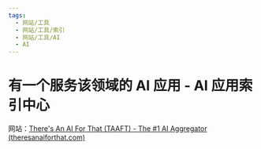 ```yaml
---
tags:
  - 网站/工具
  - 网站/工具/索引
  - 网站/工具/AI
  - AI
---
```

# 有一个服务该领域的 AI 应用 - AI 应用索引中心

网站：[There's An AI For That (TAAFT) - The #1 AI Aggregator (theresanaiforthat.com)](https://theresanaiforthat.com/)